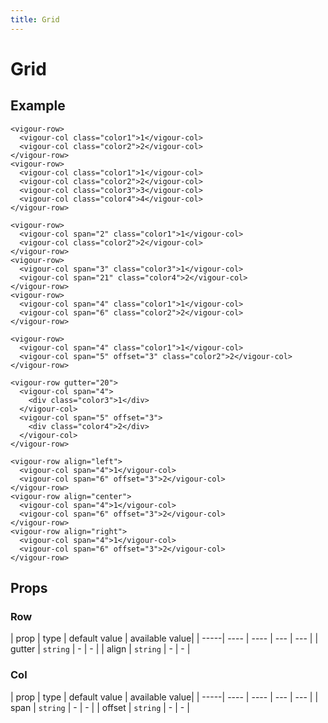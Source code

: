 ```yaml
---
title: Grid
---
```


# Grid

## Example

<grid-example-1></grid-example-1>

```vue
<vigour-row>
  <vigour-col class="color1">1</vigour-col>
  <vigour-col class="color2">2</vigour-col>
</vigour-row>
<vigour-row>
  <vigour-col class="color1">1</vigour-col>
  <vigour-col class="color2">2</vigour-col>
  <vigour-col class="color3">3</vigour-col>
  <vigour-col class="color4">4</vigour-col>
</vigour-row>
```

<grid-example-2></grid-example-2>

```vue
<vigour-row>
  <vigour-col span="2" class="color1">1</vigour-col>
  <vigour-col class="color2">2</vigour-col>
</vigour-row>
<vigour-row>
  <vigour-col span="3" class="color3">1</vigour-col>
  <vigour-col span="21" class="color4">2</vigour-col>
</vigour-row>
<vigour-row>
  <vigour-col span="4" class="color1">1</vigour-col>
  <vigour-col span="6" class="color2">2</vigour-col>
</vigour-row>
```

<grid-example-3></grid-example-3>

```vue
<vigour-row>
  <vigour-col span="4" class="color1">1</vigour-col>
  <vigour-col span="5" offset="3" class="color2">2</vigour-col>
</vigour-row>
```

<grid-example-4></grid-example-4>

```vue
<vigour-row gutter="20">
  <vigour-col span="4">
    <div class="color3">1</div>
  </vigour-col>
  <vigour-col span="5" offset="3">
    <div class="color4">2</div>
  </vigour-col>
</vigour-row>
```

<grid-example-5></grid-example-5>

```vue
<vigour-row align="left">
  <vigour-col span="4">1</vigour-col>
  <vigour-col span="6" offset="3">2</vigour-col>
</vigour-row>
<vigour-row align="center">
  <vigour-col span="4">1</vigour-col>
  <vigour-col span="6" offset="3">2</vigour-col>
</vigour-row>
<vigour-row align="right">
  <vigour-col span="4">1</vigour-col>
  <vigour-col span="6" offset="3">2</vigour-col>
</vigour-row>
```

## Props

### Row

| prop | type | default value | available value|
| -----| ---- | ---- | --- | --- |
| gutter | `string` | - | - |
| align | `string` | - | - |

### Col

| prop | type | default value | available value|
| -----| ---- | ---- | --- | --- |
| span | `string` | - | - |
| offset | `string` | - | - |
